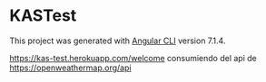 # KASTest

This project was generated with [Angular CLI](https://github.com/angular/angular-cli) version 7.1.4.

https://kas-test.herokuapp.com/welcome
consumiendo del api de https://openweathermap.org/api
